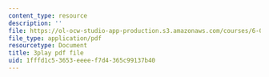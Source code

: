 ```yaml
---
content_type: resource
description: ''
file: https://ol-ocw-studio-app-production.s3.amazonaws.com/courses/6-00sc-introduction-to-computer-science-and-programming-spring-2011/1fffd1c53653eeeef7d4365c99137b40_miw2CiKp1r0.pdf
file_type: application/pdf
resourcetype: Document
title: 3play pdf file
uid: 1fffd1c5-3653-eeee-f7d4-365c99137b40
---
```

